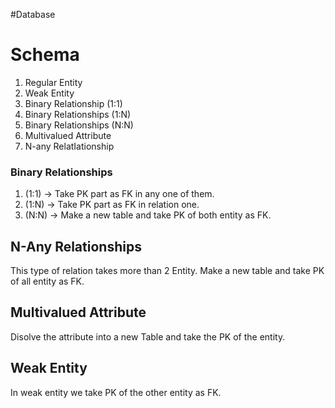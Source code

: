 #Database
# Schema
1. Regular Entity
2. Weak Entity
3. Binary Relationship (1:1) 
4. Binary Relationships (1:N)
5. Binary Relationships (N:N)
6. Multivalued Attribute
7. N-any RelatIationship


### Binary Relationships
1. (1:1) $\rightarrow$ Take PK part as FK in any one of them.
2. (1:N) $\rightarrow$ Take PK part as FK in relation one.  
3. (N:N) $\rightarrow$ Make a new table and take PK of both entity as FK.


## N-Any Relationships
This type of relation takes more than 2 Entity.
Make a new table and take PK of all entity as FK.


## Multivalued Attribute
Disolve the attribute into a new Table and take the PK of the entity.


## Weak Entity
In weak entity we take PK of the other entity as FK.

